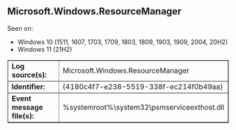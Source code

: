 ## Microsoft.Windows.ResourceManager

Seen on:
* Windows 10 (1511, 1607, 1703, 1709, 1803, 1809, 1903, 1909, 2004, 20H2)
* Windows 11 (21H2)

<table border="1" class="docutils">
  <tbody>
    <tr>
      <td><b>Log source(s):</b></td>
      <td>Microsoft.Windows.ResourceManager</td>
    </tr>
    <tr>
      <td><b>Identifier:</b></td>
      <td>{4180c4f7-e238-5519-338f-ec214f0b49aa}</td>
    </tr>
    <tr>
      <td><b>Event message file(s):</b></td>
      <td>%systemroot%\system32\psmserviceexthost.dll</td>
    </tr>
  </tbody>
</table>

&nbsp;


